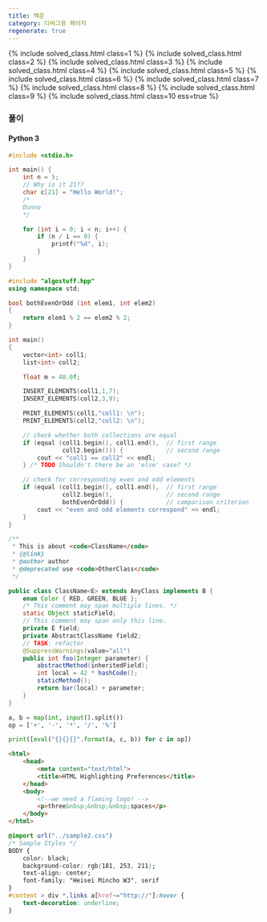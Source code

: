 ```yaml
---
title: 백준
category: 디버그용 페이지
regenerate: true
---
```


{% include solved_class.html class=1 %}
{% include solved_class.html class=2 %}
{% include solved_class.html class=3 %}
{% include solved_class.html class=4 %}
{% include solved_class.html class=5 %}
{% include solved_class.html class=6 %}
{% include solved_class.html class=7 %}
{% include solved_class.html class=8 %}
{% include solved_class.html class=9 %}
{% include solved_class.html class=10 ess=true %}

### 풀이

#### Python 3

```c
#include <stdio.h>

int main() {
    int n = 5;
    // Why is it 21??
    char c[21] = "Hello World!";
    /*
    Dunno
    */

    for (int i = 0; i < n; i++) {
        if (n / i == 0) {
            printf("%d", i);
        }
    }
}
```

```cpp
#include "algostuff.hpp"
using namespace std;

bool bothEvenOrOdd (int elem1, int elem2)
{
    return elem1 % 2 == elem2 % 2;
}

int main()
{
    vector<int> coll1;
    list<int> coll2;

    float m = 40.0f;

    INSERT_ELEMENTS(coll1,1,7);
    INSERT_ELEMENTS(coll2,3,9);

    PRINT_ELEMENTS(coll1,"coll1: \n");
    PRINT_ELEMENTS(coll2,"coll2: \n");

    // check whether both collections are equal
    if (equal (coll1.begin(), coll1.end(),  // first range
               coll2.begin())) {            // second range
        cout << "coll1 == coll2" << endl;
    } /* TODO Shouldn't there be an 'else' case? */

    // check for corresponding even and odd elements
    if (equal (coll1.begin(), coll1.end(),  // first range
               coll2.begin(),               // second range
               bothEvenOrOdd)) {            // comparison criterion
        cout << "even and odd elements correspond" << endl;
    }
}
```

```java
/**
 * This is about <code>ClassName</code>
 * {@link}
 * @author author
 * @deprecated use <code>OtherClass</code>
 */

public class ClassName<E> extends AnyClass implements B {
    enum Color { RED, GREEN, BLUE };
    /* This comment may span multiple lines. */
    static Object staticField;
    // This comment may span only this line.
    private E field;
    private AbstractClassName field2;
    // TASK: refactor
    @SuppressWarnings(value="all")
    public int foo(Integer parameter) {
        abstractMethod(inheritedField);
        int local = 42 * hashCode();
        staticMethod();
        return bar(local) + parameter;
    }
}
```

```python
a, b = map(int, input().split())
op = ['+', '-', '*', '/', '%']

print([eval("{}{}{}".format(a, c, b)) for c in op])
```

```html
<html>
    <head>
        <meta content="text/html">
        <title>HTML Highlighting Preferences</title>
    </head>
    <body>
        <!--we need a flaming logo! -->
        <p>three&nbsp;&nbsp;&nbsp;spaces</p>
    </body>
</html>
```

```css
@import url("../sample2.css")
/* Sample Styles */
BODY {
    color: black;
    background-color: rgb(181, 253, 211);
    text-align: center;
    font-family: "Heisei Mincho W3", serif
}
#content > div *.links a[href~="http://"]:hover {
    text-decoration: underline;
}
```